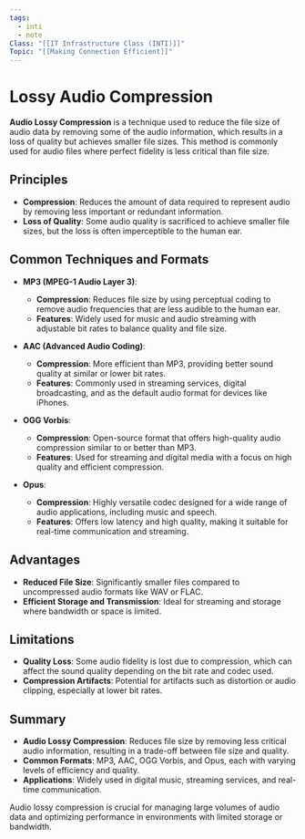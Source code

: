 ```yaml
---
tags:
  - inti
  - note
Class: "[[IT Infrastructure Class (INTI)]]"
Topic: "[[Making Connection Efficient]]"
---
```


# Lossy Audio Compression

**Audio Lossy Compression** is a technique used to reduce the file size of audio data by removing some of the audio information, which results in a loss of quality but achieves smaller file sizes. This method is commonly used for audio files where perfect fidelity is less critical than file size.

## Principles

- **Compression**: Reduces the amount of data required to represent audio by removing less important or redundant information.
- **Loss of Quality**: Some audio quality is sacrificed to achieve smaller file sizes, but the loss is often imperceptible to the human ear.

## Common Techniques and Formats

- **MP3 (MPEG-1 Audio Layer 3)**:
  - **Compression**: Reduces file size by using perceptual coding to remove audio frequencies that are less audible to the human ear.
  - **Features**: Widely used for music and audio streaming with adjustable bit rates to balance quality and file size.

- **AAC (Advanced Audio Coding)**:
  - **Compression**: More efficient than MP3, providing better sound quality at similar or lower bit rates.
  - **Features**: Commonly used in streaming services, digital broadcasting, and as the default audio format for devices like iPhones.

- **OGG Vorbis**:
  - **Compression**: Open-source format that offers high-quality audio compression similar to or better than MP3.
  - **Features**: Used for streaming and digital media with a focus on high quality and efficient compression.

- **Opus**:
  - **Compression**: Highly versatile codec designed for a wide range of audio applications, including music and speech.
  - **Features**: Offers low latency and high quality, making it suitable for real-time communication and streaming.

## Advantages

- **Reduced File Size**: Significantly smaller files compared to uncompressed audio formats like WAV or FLAC.
- **Efficient Storage and Transmission**: Ideal for streaming and storage where bandwidth or space is limited.

## Limitations

- **Quality Loss**: Some audio fidelity is lost due to compression, which can affect the sound quality depending on the bit rate and codec used.
- **Compression Artifacts**: Potential for artifacts such as distortion or audio clipping, especially at lower bit rates.

## Summary

- **Audio Lossy Compression**: Reduces file size by removing less critical audio information, resulting in a trade-off between file size and quality.
- **Common Formats**: MP3, AAC, OGG Vorbis, and Opus, each with varying levels of efficiency and quality.
- **Applications**: Widely used in digital music, streaming services, and real-time communication.

Audio lossy compression is crucial for managing large volumes of audio data and optimizing performance in environments with limited storage or bandwidth.
